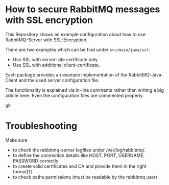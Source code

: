 # How to secure RabbitMQ messages with SSL encryption  
This Repository shows an example configuration about how to use RabbitMQ-Server with SSL-Encryption.

There are two examples which can be find under `src/main/java/ssl`:

+ Use SSL with server-site certificate only
+ Use SSL with additional client-certificate. 

Each package provides an example implementation of the RabbitMQ-Java-Client
and the used server configuration file. 

The functionality is explained via in-line comments rather than writing a big article here.
Even the configuration files are commented properly.

git 

# Troubleshooting
Make sure
- to check the rabbitmq-server logfiles under /var/log/rabbitmq/. 
- to define the connection details like HOST, PORT, USERNAME, PASSWORD correctly
- to create valid certificates and CA and provide them in the right format[1]
- to check paths permissions (must be readable by the rabbitmq user)
